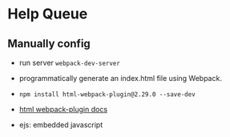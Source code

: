 # Help Queue


## Manually config

- run server `webpack-dev-server`

- programmatically generate an index.html file using Webpack. 
- `npm install html-webpack-plugin@2.29.0 --save-dev`
- [html webpack-plugin docs](https://github.com/jantimon/html-webpack-plugin)

- ejs: embedded javascript
